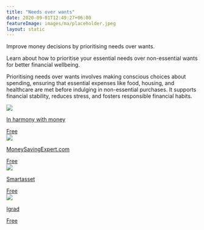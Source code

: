 ```yaml
---
title: "Needs over wants"
date: 2020-09-01T12:49:27+06:00
featureImage: images/ma/placeholder.jpeg
layout: static
---
```


Improve money decisions by prioritising needs over wants.

Learn about how to prioritise your essential needs over non-essential wants for better financial wellbeing.

Prioritising needs over wants involves making conscious choices about spending, ensuring that essential expenses like food, housing, and healthcare are met before indulging in non-essential purchases. It supports financial stability, reduces stress, and fosters responsible financial habits.

<a class="ma-link" href="https://inharmonywithmoney.com/difference-between-needs-and-wants/"><div class="ma-card ma-card-Wealth"><div class="ma-icon"><img src ="/images/icon-check.png"/></div><div class="ma-name"><p>In harmony with money</p></div><div class="ma-paid-text"><span>Free</span></div></div></a><a class="ma-link" href="https://www.moneysavingexpert.com/shopping/money-mantras/"><div class="ma-card ma-card-Wealth"><div class="ma-icon"><img src ="/images/icon-check.png"/></div><div class="ma-name"><p>MoneySavingExpert.com</p></div><div class="ma-paid-text"><span>Free</span></div></div></a><a class="ma-link" href="https://smartasset.com/financial-advisor/needs-vs-wants"><div class="ma-card ma-card-Wealth"><div class="ma-icon"><img src ="/images/icon-check.png"/></div><div class="ma-name"><p>Smartasset</p></div><div class="ma-paid-text"><span>Free</span></div></div></a><a class="ma-link" href="https://www.igrad.com/articles/wants-versus-needs#!"><div class="ma-card ma-card-Wealth"><div class="ma-icon"><img src ="/images/icon-check.png"/></div><div class="ma-name"><p>Igrad</p></div><div class="ma-paid-text"><span>Free </span></div></div></a>  

<br/><br/>






